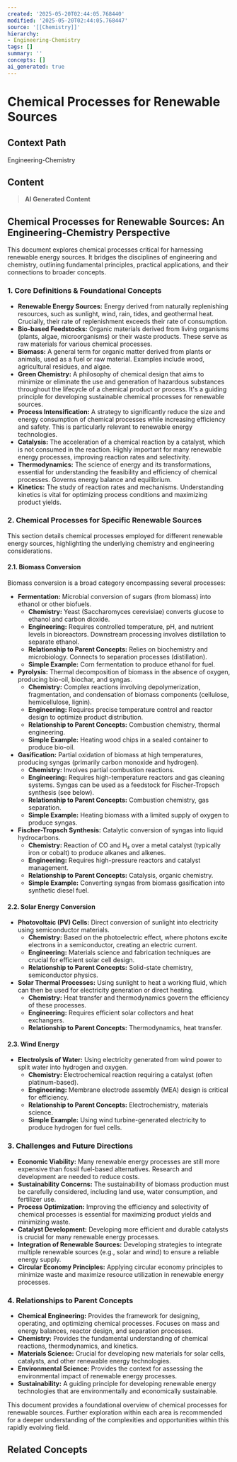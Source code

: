 ```yaml
---
created: '2025-05-20T02:44:05.768440'
modified: '2025-05-20T02:44:05.768447'
source: '[[Chemistry]]'
hierarchy:
- Engineering-Chemistry
tags: []
summary: ''
concepts: []
ai_generated: true
---
```


# Chemical Processes for Renewable Sources

## Context Path
Engineering-Chemistry

## Content
> **AI Generated Content**
## Chemical Processes for Renewable Sources: An Engineering-Chemistry Perspective

This document explores chemical processes critical for harnessing renewable energy sources. It bridges the disciplines of engineering and chemistry, outlining fundamental principles, practical applications, and their connections to broader concepts.

### 1. Core Definitions & Foundational Concepts

* **Renewable Energy Sources:** Energy derived from naturally replenishing resources, such as sunlight, wind, rain, tides, and geothermal heat.  Crucially, their rate of replenishment exceeds their rate of consumption.
* **Bio-based Feedstocks:** Organic materials derived from living organisms (plants, algae, microorganisms) or their waste products. These serve as raw materials for various chemical processes.
* **Biomass:** A general term for organic matter derived from plants or animals, used as a fuel or raw material. Examples include wood, agricultural residues, and algae.
* **Green Chemistry:**  A philosophy of chemical design that aims to minimize or eliminate the use and generation of hazardous substances throughout the lifecycle of a chemical product or process.  It's a guiding principle for developing sustainable chemical processes for renewable sources.
* **Process Intensification:** A strategy to significantly reduce the size and energy consumption of chemical processes while increasing efficiency and safety. This is particularly relevant to renewable energy technologies.
* **Catalysis:** The acceleration of a chemical reaction by a catalyst, which is not consumed in the reaction.  Highly important for many renewable energy processes, improving reaction rates and selectivity.
* **Thermodynamics:** The science of energy and its transformations, essential for understanding the feasibility and efficiency of chemical processes.  Governs energy balance and equilibrium.
* **Kinetics:**  The study of reaction rates and mechanisms. Understanding kinetics is vital for optimizing process conditions and maximizing product yields.

### 2. Chemical Processes for Specific Renewable Sources

This section details chemical processes employed for different renewable energy sources, highlighting the underlying chemistry and engineering considerations.

#### 2.1. Biomass Conversion

Biomass conversion is a broad category encompassing several processes:

* **Fermentation:**  Microbial conversion of sugars (from biomass) into ethanol or other biofuels.
    * **Chemistry:** Yeast (Saccharomyces cerevisiae) converts glucose to ethanol and carbon dioxide.
    * **Engineering:** Requires controlled temperature, pH, and nutrient levels in bioreactors.  Downstream processing involves distillation to separate ethanol.
    * **Relationship to Parent Concepts:** Relies on biochemistry and microbiology.  Connects to separation processes (distillation).
    * **Simple Example:**  Corn fermentation to produce ethanol for fuel.
* **Pyrolysis:** Thermal decomposition of biomass in the absence of oxygen, producing bio-oil, biochar, and syngas.
    * **Chemistry:** Complex reactions involving depolymerization, fragmentation, and condensation of biomass components (cellulose, hemicellulose, lignin).
    * **Engineering:**  Requires precise temperature control and reactor design to optimize product distribution.
    * **Relationship to Parent Concepts:**  Combustion chemistry, thermal engineering.
    * **Simple Example:** Heating wood chips in a sealed container to produce bio-oil.
* **Gasification:**  Partial oxidation of biomass at high temperatures, producing syngas (primarily carbon monoxide and hydrogen).
    * **Chemistry:**  Involves partial combustion reactions.
    * **Engineering:**  Requires high-temperature reactors and gas cleaning systems. Syngas can be used as a feedstock for Fischer-Tropsch synthesis (see below).
    * **Relationship to Parent Concepts:**  Combustion chemistry, gas separation.
    * **Simple Example:**  Heating biomass with a limited supply of oxygen to produce syngas.
* **Fischer-Tropsch Synthesis:**  Catalytic conversion of syngas into liquid hydrocarbons.
    * **Chemistry:**  Reaction of CO and H₂ over a metal catalyst (typically iron or cobalt) to produce alkanes and alkenes.
    * **Engineering:**  Requires high-pressure reactors and catalyst management.
    * **Relationship to Parent Concepts:**  Catalysis, organic chemistry.
    * **Simple Example:** Converting syngas from biomass gasification into synthetic diesel fuel.

#### 2.2. Solar Energy Conversion

* **Photovoltaic (PV) Cells:**  Direct conversion of sunlight into electricity using semiconductor materials.
    * **Chemistry:**  Based on the photoelectric effect, where photons excite electrons in a semiconductor, creating an electric current.
    * **Engineering:**  Materials science and fabrication techniques are crucial for efficient solar cell design.
    * **Relationship to Parent Concepts:**  Solid-state chemistry, semiconductor physics.
* **Solar Thermal Processes:**  Using sunlight to heat a working fluid, which can then be used for electricity generation or direct heating.
    * **Chemistry:**  Heat transfer and thermodynamics govern the efficiency of these processes.
    * **Engineering:**  Requires efficient solar collectors and heat exchangers.
    * **Relationship to Parent Concepts:**  Thermodynamics, heat transfer.

#### 2.3. Wind Energy

* **Electrolysis of Water:** Using electricity generated from wind power to split water into hydrogen and oxygen.
    * **Chemistry:** Electrochemical reaction requiring a catalyst (often platinum-based).
    * **Engineering:**  Membrane electrode assembly (MEA) design is critical for efficiency.
    * **Relationship to Parent Concepts:** Electrochemistry, materials science.
    * **Simple Example:** Using wind turbine-generated electricity to produce hydrogen for fuel cells.

### 3. Challenges and Future Directions

* **Economic Viability:** Many renewable energy processes are still more expensive than fossil fuel-based alternatives.  Research and development are needed to reduce costs.
* **Sustainability Concerns:**  The sustainability of biomass production must be carefully considered, including land use, water consumption, and fertilizer use.
* **Process Optimization:**  Improving the efficiency and selectivity of chemical processes is essential for maximizing product yields and minimizing waste.
* **Catalyst Development:**  Developing more efficient and durable catalysts is crucial for many renewable energy processes.
* **Integration of Renewable Sources:**  Developing strategies to integrate multiple renewable sources (e.g., solar and wind) to ensure a reliable energy supply.
* **Circular Economy Principles:** Applying circular economy principles to minimize waste and maximize resource utilization in renewable energy processes.

### 4. Relationships to Parent Concepts

* **Chemical Engineering:**  Provides the framework for designing, operating, and optimizing chemical processes.  Focuses on mass and energy balances, reactor design, and separation processes.
* **Chemistry:**  Provides the fundamental understanding of chemical reactions, thermodynamics, and kinetics.
* **Materials Science:**  Crucial for developing new materials for solar cells, catalysts, and other renewable energy technologies.
* **Environmental Science:**  Provides the context for assessing the environmental impact of renewable energy processes.
* **Sustainability:**  A guiding principle for developing renewable energy technologies that are environmentally and economically sustainable.



This document provides a foundational overview of chemical processes for renewable sources. Further exploration within each area is recommended for a deeper understanding of the complexities and opportunities within this rapidly evolving field.

## Related Concepts
